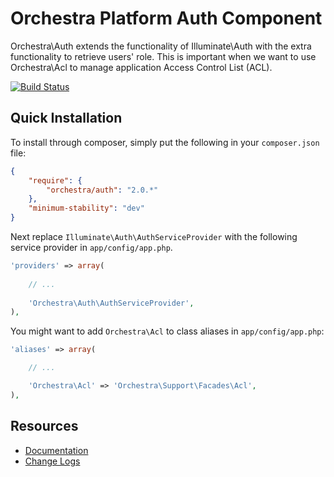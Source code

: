 Orchestra Platform Auth Component
==============

Orchestra\Auth extends the functionality of Illuminate\Auth with the extra functionality to retrieve users' role. This is important when we want to use Orchestra\Acl to manage application Access Control List (ACL).

[![Build Status](https://travis-ci.org/orchestral/auth.png?branch=master)](https://travis-ci.org/orchestral/auth)

## Quick Installation

To install through composer, simply put the following in your `composer.json` file:

```json
{
	"require": {
		"orchestra/auth": "2.0.*"
	},
	"minimum-stability": "dev"
}
```

Next replace `Illuminate\Auth\AuthServiceProvider` with the following service provider in `app/config/app.php`.

```php
'providers' => array(
	
	// ...
	
	'Orchestra\Auth\AuthServiceProvider',
),
```

You might want to add `Orchestra\Acl` to class aliases in `app/config/app.php`:

```php
'aliases' => array(

	// ...

	'Orchestra\Acl' => 'Orchestra\Support\Facades\Acl',
),
```

## Resources

* [Documentation](http://docs.orchestraplatform.com/pages/components/auth)
* [Change Logs](https://github.com/orchestral/auth/wiki/Change-Logs)
